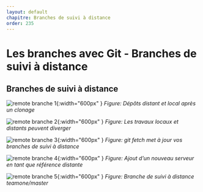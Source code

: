```yaml
---
layout: default
chapitre: Branches de suivi à distance 
order: 235
---
```


# Les branches avec Git - Branches de suivi à distance 

<!-- new slide -->

## Branches de suivi à distance

![remote branche 1](./images/remote-branches-1.png){:width="600px" }
*Figure: Dépôts distant et local après un clonage*
<!-- new slide -->
![remote branche 2](./images/remote-branches-2.png){:width="600px" }
*Figure: Les travaux locaux et distants peuvent diverger*
<!-- new slide -->
![remote branche 3](./images/remote-branches-3.png){:width="600px" }
*Figure: git fetch met à jour vos branches de suivi à distance*
<!-- new slide -->
![remote branche 4](./images/remote-branches-4.png){:width="600px" }
*Figure: Ajout d’un nouveau serveur en tant que référence distante*
<!-- new slide -->
![remote branche 5](./images/remote-branches-5.png){:width="600px" }
*Figure: Branche de suivi à distance teamone/master*

<!-- new slide -->